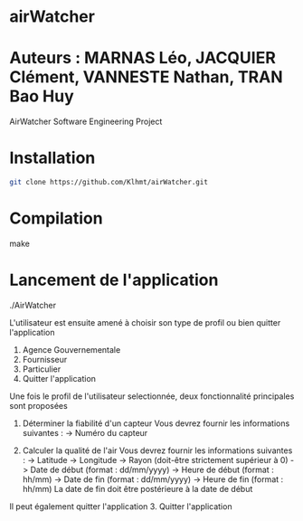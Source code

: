 # airWatcher
# Auteurs : MARNAS Léo, JACQUIER Clément, VANNESTE Nathan, TRAN Bao Huy
AirWatcher Software Engineering Project 

# Installation
``` bash
git clone https://github.com/Klhmt/airWatcher.git
```

# Compilation
make

# Lancement de l'application
./AirWatcher

L'utilisateur est ensuite amené à choisir son type de profil ou bien quitter l'application
1. Agence Gouvernementale
2. Fournisseur
3. Particulier
3. Quitter l'application

Une fois le profil de l'utilisateur selectionnée, deux fonctionnalité principales sont proposées
1.  Déterminer la fiabilité d'un capteur
Vous devrez fournir les informations suivantes :
-> Numéro du capteur

2. Calculer la qualité de l'air
Vous devrez fournir les informations suivantes :
-> Latitude
-> Longitude
-> Rayon (doit-être strictement supérieur à 0)
-> Date de début (format : dd/mm/yyyy)
-> Heure de début (format : hh/mm)
-> Date de fin (format : dd/mm/yyyy)
-> Heure de fin (format : hh/mm)
La date de fin doit être postérieure à la date de début

Il peut également quitter l'application 
3. Quitter l'application



